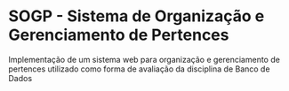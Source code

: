 # SOGP - Sistema de Organização e Gerenciamento de Pertences

Implementação de um sistema web para organização e gerenciamento de pertences utilizado como forma de avaliação da disciplina de Banco de Dados
